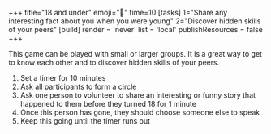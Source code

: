 +++
title="18 and under" 
emoji="🧒"
time=10 
[tasks] 
1="Share any interesting fact about you when you were young" 
2="Discover hidden skills of your peers"
[build] 
  render = 'never' 
  list = 'local' 
  publishResources = false 
+++

This game can be played with small or larger groups. It is a great way to get to know each other and to discover hidden skills of your peers.

1. Set a timer for 10 minutes
1. Ask all participants to form a circle
1. Ask one person to volunteer to share an interesting or funny story that happened to them before they turned 18 for 1 minute
1. Once this person has gone, they should choose someone else to speak
1. Keep this going until the timer runs out
